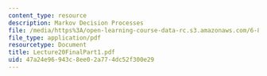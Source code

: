 ```yaml
---
content_type: resource
description: Markov Decision Processes
file: /media/https%3A/open-learning-course-data-rc.s3.amazonaws.com/6-825-techniques-in-artificial-intelligence-sma-5504-fall-2002/47a24e96943c8ee02a774dc52f300e29_Lecture20FinalPart1.pdf
file_type: application/pdf
resourcetype: Document
title: Lecture20FinalPart1.pdf
uid: 47a24e96-943c-8ee0-2a77-4dc52f300e29
---
```

